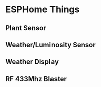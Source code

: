 # ESPHome Things

## Plant Sensor

## Weather/Luminosity Sensor

## Weather Display

## RF 433Mhz Blaster
